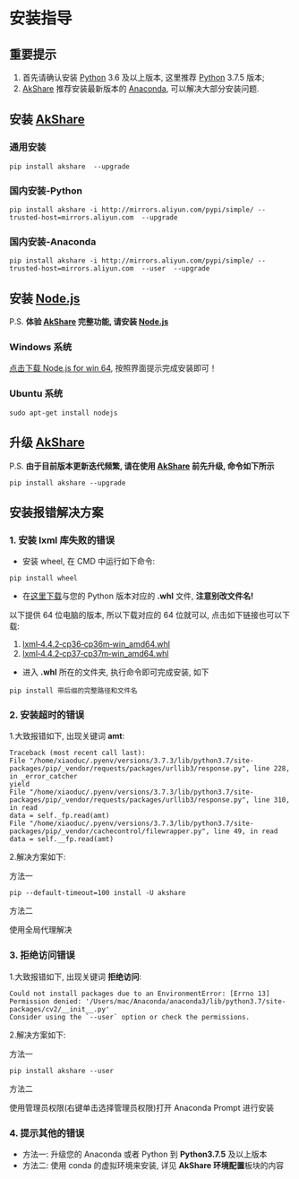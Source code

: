 # 安装指导

## 重要提示

1. 首先请确认安装 [Python](https://www.python.org/) 3.6 及以上版本, 这里推荐 [Python](https://www.python.org/) 3.7.5 版本;
2. [AkShare](https://github.com/jindaxiang/akshare) 推荐安装最新版本的 [Anaconda](https://www.anaconda.com/), 可以解决大部分安装问题.

## 安装 [AkShare](https://github.com/jindaxiang/akshare)

### 通用安装

```
pip install akshare  --upgrade
```

### 国内安装-Python

```
pip install akshare -i http://mirrors.aliyun.com/pypi/simple/ --trusted-host=mirrors.aliyun.com  --upgrade
```

### 国内安装-Anaconda

```
pip install akshare -i http://mirrors.aliyun.com/pypi/simple/ --trusted-host=mirrors.aliyun.com  --user  --upgrade
```

## 安装 [Node.js](https://nodejs.org/dist/)

P.S. **体验 [AkShare](https://github.com/jindaxiang/akshare) 完整功能, 请安装 [Node.js](https://nodejs.org/dist/)**

### Windows 系统

[点击下载 Node.js for win 64](https://nodejs.org/dist/v12.13.0/node-v12.13.0-x64.msi), 按照界面提示完成安装即可！

### Ubuntu 系统

```
sudo apt-get install nodejs
```

## 升级 [AkShare](https://github.com/jindaxiang/akshare)

P.S. **由于目前版本更新迭代频繁, 请在使用 [AkShare](https://github.com/jindaxiang/akshare) 前先升级, 命令如下所示**

```
pip install akshare --upgrade
```

## 安装报错解决方案

### 1. 安装 lxml 库失败的错误

- 安装 wheel, 在 CMD 中运行如下命令:

```
pip install wheel
```

- 在[这里下载](http://www.lfd.uci.edu/~gohlke/pythonlibs/#lxml3)与您的 Python 版本对应的 **.whl** 文件, **注意别改文件名!**

以下提供 64 位电脑的版本, 所以下载对应的 64 位就可以, 点击如下链接也可以下载:

1. [lxml‑4.4.2‑cp36‑cp36m‑win_amd64.whl](https://jfds-1252952517.cos.ap-chengdu.myqcloud.com/akshare/software/lxml/lxml-4.4.2-cp36-cp36m-win_amd64.whl)
2. [lxml‑4.4.2‑cp37‑cp37m‑win_amd64.whl](https://jfds-1252952517.cos.ap-chengdu.myqcloud.com/akshare/software/lxml/lxml-4.4.2-cp37-cp37m-win_amd64.whl)

- 进入 **.whl** 所在的文件夹, 执行命令即可完成安装, 如下

```
pip install 带后缀的完整路径和文件名
```

### 2. 安装超时的错误

1.大致报错如下, 出现关键词 **amt**:

```
Traceback (most recent call last):
File "/home/xiaoduc/.pyenv/versions/3.7.3/lib/python3.7/site-packages/pip/_vendor/requests/packages/urllib3/response.py", line 228, in _error_catcher
yield
File "/home/xiaoduc/.pyenv/versions/3.7.3/lib/python3.7/site-packages/pip/_vendor/requests/packages/urllib3/response.py", line 310, in read
data = self._fp.read(amt)
File "/home/xiaoduc/.pyenv/versions/3.7.3/lib/python3.7/site-packages/pip/_vendor/cachecontrol/filewrapper.py", line 49, in read
data = self.__fp.read(amt)
```

2.解决方案如下:

方法一

```
pip --default-timeout=100 install -U akshare
```

方法二

使用全局代理解决

### 3. 拒绝访问错误

1.大致报错如下, 出现关键词 **拒绝访问**:

```
Could not install packages due to an EnvironmentError: [Errno 13] Permission denied: '/Users/mac/Anaconda/anaconda3/lib/python3.7/site-packages/cv2/__init__.py'
Consider using the `--user` option or check the permissions.
```

2.解决方案如下:

方法一

```
pip install akshare --user
```

方法二

使用管理员权限(右键单击选择管理员权限)打开 Anaconda Prompt 进行安装

### 4. 提示其他的错误

- 方法一: 升级您的 Anaconda 或者 Python 到 **Python3.7.5** 及以上版本
- 方法二: 使用 conda 的虚拟环境来安装, 详见 **AkShare 环境配置**板块的内容
